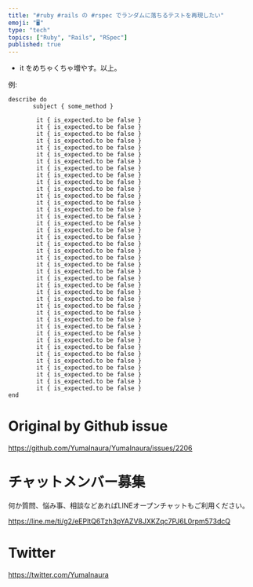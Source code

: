 ```yaml
---
title: "#ruby #rails の #rspec でランダムに落ちるテストを再現したい"
emoji: "🖥"
type: "tech"
topics: ["Ruby", "Rails", "RSpec"]
published: true
---
```


- it をめちゃくちゃ増やす。以上。

例:

```
describe do
       subject { some_method } 

        it { is_expected.to be false }
        it { is_expected.to be false }
        it { is_expected.to be false }
        it { is_expected.to be false }
        it { is_expected.to be false }
        it { is_expected.to be false }
        it { is_expected.to be false }
        it { is_expected.to be false }
        it { is_expected.to be false }
        it { is_expected.to be false }
        it { is_expected.to be false }
        it { is_expected.to be false }
        it { is_expected.to be false }
        it { is_expected.to be false }
        it { is_expected.to be false }
        it { is_expected.to be false }
        it { is_expected.to be false }
        it { is_expected.to be false }
        it { is_expected.to be false }
        it { is_expected.to be false }
        it { is_expected.to be false }
        it { is_expected.to be false }
        it { is_expected.to be false }
        it { is_expected.to be false }
        it { is_expected.to be false }
        it { is_expected.to be false }
        it { is_expected.to be false }
        it { is_expected.to be false }
        it { is_expected.to be false }
        it { is_expected.to be false }
        it { is_expected.to be false }
        it { is_expected.to be false }
        it { is_expected.to be false }
        it { is_expected.to be false }
        it { is_expected.to be false }
        it { is_expected.to be false }
        it { is_expected.to be false }
        it { is_expected.to be false }
        it { is_expected.to be false }
        it { is_expected.to be false }
end

```

# Original by Github issue

https://github.com/YumaInaura/YumaInaura/issues/2206








<!-- Update From Qiita API -->

# チャットメンバー募集


何か質問、悩み事、相談などあればLINEオープンチャットもご利用ください。

https://line.me/ti/g2/eEPltQ6Tzh3pYAZV8JXKZqc7PJ6L0rpm573dcQ





# Twitter


https://twitter.com/YumaInaura


<!-- Update From Qiita API -->


